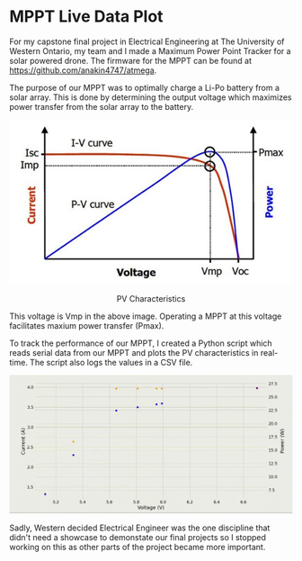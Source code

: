 # MPPT Live Data Plot

For my capstone final project in Electrical Engineering at The University of Western Ontario, my team and I made a Maximum Power Point Tracker for a solar powered drone. The firmware for the MPPT can be found at https://github.com/anakin4747/atmega.

The purpose of our MPPT was to optimally charge a Li-Po battery from a solar array. This is done by determining the output voltage which maximizes power transfer from the solar array to the battery.

<p align="center">
  <img src=".docs/PV-Curve.jpg" alt="Image" />
</p>
<p align="center">PV Characteristics</p>

This voltage is Vmp in the above image. Operating a MPPT at this voltage facilitates maxium power transfer (Pmax).

To track the performance of our MPPT, I created a Python script which reads serial data from our MPPT and plots the PV characteristics in real-time. The script also logs the values in a CSV file.

![](.docs/pv-char.gif)

Sadly, Western decided Electrical Engineer was the one discipline that didn't need a showcase to demonstate our final projects so I stopped working on this as other parts of the project became more important.